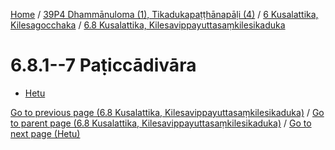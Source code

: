 
[Home](/) / [39P4 Dhammānuloma (1), Tikadukapaṭṭhānapāḷi (4)](../...md) / [6 Kusalattika, Kilesagocchaka](...md) / [6.8 Kusalattika, Kilesavippayuttasaṃkilesikaduka](../39P4/6/6.8.md)

# 6.8.1--7 Paṭiccādivāra

* [Hetu](6.8.1--7/Hetu.md)

[Go to previous page (6.8 Kusalattika, Kilesavippayuttasaṃkilesikaduka)](../39P4/6/6.8.md) / [Go to parent page (6.8 Kusalattika, Kilesavippayuttasaṃkilesikaduka)](../39P4/6/6.8.md) / [Go to next page (Hetu)](6.8.1--7/Hetu.md)


